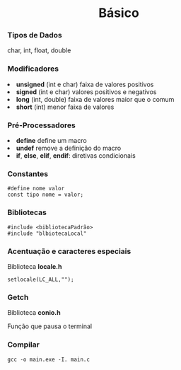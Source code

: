 <h1 align="center">Básico</h1>

<h3>Tipos de Dados</h3>
<p>char, int, float, double</p>

<h3>Modificadores</h3>
<li><b>unsigned</b> (int e char) faixa de valores positivos</li>
<li><b>signed</b> (int e char) valores positivos e negativos</li>
<li><b>long</b> (int, double) faixa de valores maior que o comum</li>
<li><b>short</b> (int) menor faixa de valores</li>

<h3>Pré-Processadores</h3>
<li><b>define</b> define um macro</li>
<li><b>undef</b> remove a definição do macro</li>
<li><b>if</b>, <b>else</b>, <b>elif</b>, <b>endif</b>: diretivas condicionais</li>

<h3>Constantes</h3>

```
#define nome valor
const tipo nome = valor;
```
<h3>Bibliotecas</h3>

```
#include <bibliotecaPadrão>
#include "blbiotecaLocal"
```
<h3>Acentuação e caracteres especiais</h3>
<p>Biblioteca <b>locale.h</b></p>

```
setlocale(LC_ALL,"");
```
<h3>Getch</h3>
<p>Biblioteca <b>conio.h</b></p>
<p>Função que pausa o terminal</p>

<h3>Compilar</h3>

```
gcc -o main.exe -I. main.c
```
